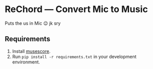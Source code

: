 # ReChord  — Convert Mic to Music

Puts the us in Mic 😉 jk sry

## Requirements
1. Install [musescore](https://musescore.org/en/handbook/3/installation).
2. Run `pip install -r requirements.txt` in your development environment.
